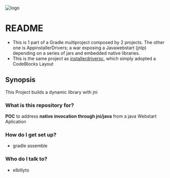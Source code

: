![logo](https://avatars1.githubusercontent.com/u/124156?v=3&s=100)
# README #

* This is 1 part of a Gradle multiproject composed by 2 projects. The other one is AppinstallerDrivers; a war exposing a Javawebstart (jnlp) depending on a series of jars and embedded native libraries.
* This is the same project as [installerdriversc](https://bitbucket.org/elbillyto/installerdriversc), which simply adopted a CodeBlocks Layout

## Synopsis
This Project builds a dynamic library with jni 

### What is this repository for? ###
**POC** to address **native invocation through jni/java** from a java Webstart Aplication 

### How do I get set up? ###
* gradle assemble

### Who do I talk to? ###

* elbillyto